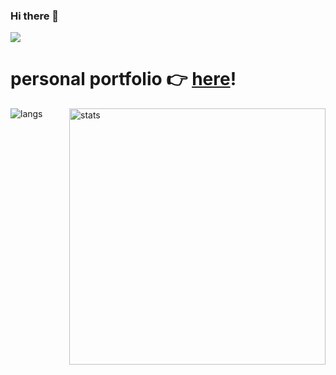 ### Hi there 👋

![](https://komarev.com/ghpvc/?username=phaedonv&color=52B256&label=COFFEES+CONSUMED)

# **personal portfolio** :point_right: [here](https://phaedonv.netlify.app)!

<p><img align="left" src="https://github-readme-stats.vercel.app/api/top-langs?username=phaedonv&show_icons=true&locale=en&layout=compact&theme=blueberry" alt="langs" /></p>

<p>&nbsp;<img align="right" src="https://github-readme-stats.vercel.app/api?username=phaedonv&show_icons=true&locale=en&theme=blueberry" alt="stats" width="410" /></p>

<!--
<p><img src="https://github-profile-trophy.vercel.app/?username=phaedonv&row=2&column=3&theme=radical&no-bg=false" /></p>
-->


<!--
<div align="center">
    <img src="https://github-profile-trophy.vercel.app/?username=phaedonv&theme=juicyfresh&no-bg=true" />
</div><br>

**phaedonv/phaedonv** is a ✨ _special_ ✨ repository because its `README.md` (this file) appears on your GitHub profile.

Here are some ideas to get you started:

- 🔭 I’m currently working on ...
- 🌱 I’m currently learning ...
- 👯 I’m looking to collaborate on ...
- 🤔 I’m looking for help with ...
- 💬 Ask me about ...
- 📫 How to reach me: ...
- 😄 Pronouns: ...
- ⚡ Fun fact: ...

[![Phaedonv's GitHub stats](https://github-readme-stats.vercel.app/api?username=phaedonv)](https://github.com/phaedonv)

-->
